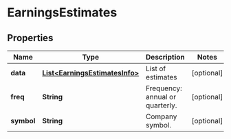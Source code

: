 

# EarningsEstimates


## Properties

| Name | Type | Description | Notes |
|------------ | ------------- | ------------- | -------------|
|**data** | [**List&lt;EarningsEstimatesInfo&gt;**](EarningsEstimatesInfo.md) | List of estimates |  [optional] |
|**freq** | **String** | Frequency: annual or quarterly. |  [optional] |
|**symbol** | **String** | Company symbol. |  [optional] |



